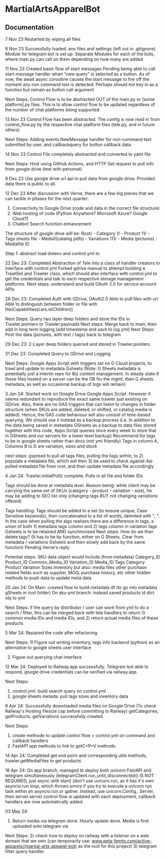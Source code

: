 # MartialArtsApparelBot
## Documentation

7 Nov 23
Restarted by wiping all files

8 Nov 23
Successfully loaded .env files and settings (left out in .gitignore)
Module for telegram bot is set up.
Separate Modules for each of the bots, where main.py can call on them depending on how many are added

11 Nov 23
Created basic flow of start messages
Pending being able to call start message handler when "new query" is selected as a button. As of now, the await async coroutine causes the start message to fire off the moment any non command text is detected. Perhaps should not key in as a function but remain as button call argument

Next Steps:
Control Flow is to be abstracted OUT of the main.py or [some platform].py files. This is to allow control flow to be updated regardless of the number of chat platforms being supported

13 Nov 23
Control Flow has been abstracted. The config is now read in from control_flow.py by the respective chat platform files (tele.py, and in future others)

Next Steps:
Adding events.NewMessage handler for non-command text submitted by user, and callbackquery for button callback data

14 Nov 23
Control File completely abstracted and converted to yaml file

Next Steps:
Host using GitHub Actions, and HTTP Get request to pull info from google drive (test with personal)

9 Dec 23
Use google drive url api to pull data from google drive. Provided data there is public to all.

12 Dec 23
After discussion with Verne, there are a few big pieces that we can tackle in phases for the next quarter:
1) Connectivity to Google Drive (code and data in the correct file structure)
2) Web hosting of code (Python Anywhere? Microsoft Azure? Google Cloud?)
3) Chatbot Search function enhancement

The structure of google drive will be:
Root/
    - Category 1/
        - Product 11/
            - Tags sheets file
            - Media1(catalog pdfs)
            - Variations 111/
                - Media (pictures) : Mediafile ID


Step 1:
abstract load dotenv and control.yml to 

22 Dec 23:
Completed Abstraction of Tele into a class of handler creators to interface with control.yml
Forked gdrive manual to attempt building a TrawlSet and Trawler class, which should also interface with control.yml to get the credentials and talk to each respective storage management platforms.
Next steps: understand and build OAuth 2.0 for service account APIs

28 Dec 23:
Completed Auth with GDrive, OAuth2.0 Able to pull files with url
Able to distinguish between folder or file with file(Capabilities(canListChildren))

Next Steps: Query two layer deep folders and store the IDs in Trawler.pointers or Trawler.payloads
Next steps: Merge back to main, then add in long term logging (add timestamp and save to log.yml)
Next Steps: Post the data (pictures, with text / tags) back to telegram

29 Dec 23:
2-Layer deep folders queried and stored in Trawler.pointers

31 Dec 23:
Completed Query to GDrive and Logging

Next Steps: Google Apps Script with triggers set on G Cloud projects, to trawl and update to metadata Gsheets
(Note: G Sheets metadata is potentially just a interim repo for Biz content management. In steady state if these files hosted on a server can be the DB for the mgmt, then G sheets metadata, as well as occasional backup of logs will remain)

3 Jan 24:
Started work on Google Drive Google Apps Script. However it seems redundant to reproduce the exact same trawler just existing on GDrive. Also, there are no GAS triggers that can listen to changes in folder structure (when SKUs are added, deleted, or shifted, or catalog media is added). Hence, the GAS code behaviour will also consist of time-based querying. We should use it instead as a backup process (i.e. In addition to the data being saved in metadata GSheets as a backup to data files stored together with this code, Apps Script queries once every week to store that in GSheets and our servers for a lower level backup)
Recommend for tags to be in google sheets rather than docs (not yml friendly)
Tags in column A, Columns B to D are variation, sizes and stock

next steps: gspread to pull all tags files, pulling the tags within, to 2) populate a metadata file, which will then 3) be used to check against 4a) pulled metadata file from root, and then update metadata file accordingly

4 Jan 24:
Trawler.initialPull() complete.
Pulls in all file and folder IDs

Tags should be done at metadata level. Reason being: while client may be carrying the same set of SKUs (category - product - variation - size), he may be adding to SEO list only (changing tags BUT not changing variations offered)

Tags handling:
Tags should be added to a set (to ensure unique, Case Sensitive keywords), then concatenated to a list of words, delimted with ", ". In the case when pulling the algo realises there are a difference in tags, a union of both 1) metadata tags column and 2) tags column in variation tags Gsheets is to be retained AND synchronised
Next steps: How do we then delete tags? (It has to be by function, either on G Sheets. Clear from metadata / variations Gsheets and then slowly add back by the same function)
Pending Verne's reply

Potential steps:
SKU data object would include (from metadata)
Category_ID	Product_ID	Common_Media_ID	Variation_ID	Media_ID	Tags	Category	Product	Variation	Sizes	Inventory
but also:
media files
other purchase related fields such as
supplier, MOQ, purchase history, etc
other hidden methods to push data to update meta data

20 Jan 24:
On Main: created flow to build metadata df (to go into metadata gSheets in root folder)
On sku-yml branch: instead saved products id dict obj to yml

Next Steps: if the query by distributor / user can work from yml to do a search / filter, this can be merged back with tele handlers to return 1) common media IDs and media IDs, and 2) return actual media files of these products

5 Mar 24:
Repaired the code after refactoring

Next Steps: 1) Figure out writing inventory, tags info backend (python) as an alternative to google sheets user interface

2) Figure out querying chat interface

12 Mar 24:
Deployed to Railway.app successfully. Telegram bot able to respond, google drive credentials can be verified via railway.app.

Next Steps:
1) control.yml: build search query on control.yml
2) google sheets metada: pull tags sizes and inventory data

8 Apr 24:
Successfully downloaded media files on Google Drive (To check Railway's Hosting filesize cap before committing to Railway)
getCategories, getProducts, getVariations successfully created.

Next Steps:
1) create methode to update control flow + control.yml on command and callback handlers
2) FastAPI app methods to link to getC+P+V methods.

14 Apr 24:
Completed get end point and corresponding utils methods, trawler.getMediaFiles to get products

18 Apr 24:
On app branch, managed to deploy both uvicorn FastAPI and telegram simultaneously
(telegramClient.run_until_disconnected() IS NOT REQUIRED, just async with start)
(don't use uvicorn.run, as it has it's own asyncio.run loop, which throws errors if you try to execute a uvicorn run task within an asyncio.run or gather. Instead, use uvicorn.Config, .Server, then server.serve)
control flow is updated with each deployment, callback handlers are now automatically added

03 May 24:
1) Return media via telegram done. Hourly update done. Media is first uploaded onto telegram via 

Next Steps:
2) check how to deploy on railway with a listener on a web domain that we own (can temporarily use:
www.peta-femto.com/active-apparels/(martial-arts-apparel-bot) as the root for this project)
3) telegram filter query handler


